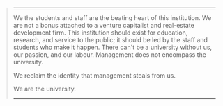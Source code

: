 > ___
> We the students and staff are the beating heart of this institution. We are not a bonus attached to a venture capitalist and real-estate development firm. This institution should exist for education, research, and service to the public; it should be led by the staff and students who make it happen. There can't be a university without us, our passion, and our labour. Management does not encompass the university.
> 
> We reclaim the identity that management steals from us.
>
> We are the university.
> ___